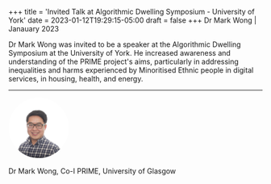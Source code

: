 +++
title = 'Invited Talk at Algorithmic Dwelling Symposium - University of York'
date = 2023-01-12T19:29:15-05:00
draft = false
+++
Dr Mark Wong | Janauary 2023 

Dr Mark Wong was invited to be a speaker at the Algorithmic Dwelling Symposium at the University of York. He increased awareness and understanding of the PRIME project's aims, particularly in addressing inequalities and harms experienced by Minoritised Ethnic people in digital services, in housing, health, and energy.

---

<div class="row" style="margin-bottom:0.5em;">
  <div class="team-image col-lg-2 d-flex align-items-center justify-content-start">
    <img alt="Photo of Dr Wong" src="/images/team/mark-wong.jpg" style="width:120px;height:120px;object-fit:cover;border-radius:50%;">
  </div>
</div>
<div class="row">
  <div class="team-meta col-lg-2 d-flex align-items-center justify-content-start">
    <p class="team-name mb-0" style="text-align:left;width:100%;">Dr Mark Wong, Co-I PRIME, University of Glasgow</p>
  </div>
</div>